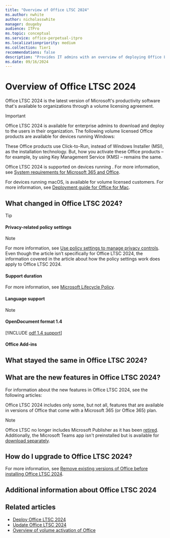 ```yaml
---
title: "Overview of Office LTSC 2024"
ms.author: nwhite
author: nicholasswhite
manager: dougeby
audience: ITPro
ms.topic: conceptual
ms.service: office-perpetual-itpro
ms.localizationpriority: medium
ms.collection: Tier1
recommendations: false
description: "Provides IT admins with an overview of deploying Office LTSC 2024."
ms.date: 09/16/2024
---
```


# Overview of Office LTSC 2024

Office LTSC 2024 is the latest version of Microsoft's productivity software that's available to organizations through a volume licensing agreement.

> [!IMPORTANT]
> <!-- Add important note about Office LTSC 2024 and Microsoft 365 here -->

Office LTSC 2024 is available for enterprise admins to download and deploy to the users in their organization. The following volume licensed Office products are available for devices running Windows:

<!-- Add versions of Office LTSC 2024 here -->

These Office products use Click-to-Run, instead of Windows Installer (MSI), as the installation technology. But, how you activate these Office products – for example, by using Key Management Service (KMS) – remains the same.

Office LTSC 2024 is supported on devices running <!-- Add versions of supported Windows here -->. For more information, see [System requirements for Microsoft 365 and Office](https://www.microsoft.com/microsoft-365/microsoft-365-and-office-resources).

For devices running macOS, <!-- Add versions of availabe office here --> is available for volume licensed customers. For more information, see [Deployment guide for Office for Mac](/microsoft-365-apps/mac/deployment-guide-for-office-for-mac).

## What changed in Office LTSC 2024?

<!-- Add changes in Office LTSC 2024 compared to Office 2019 -->

> [!TIP]
> <!-- Add tip about moving to Office LTSC 2024 from previous versions (if any) -->

#### Privacy-related policy settings

<!-- Add new privacy-related policy settings available in Group Policy -->

> [!NOTE]
> <!-- Add note about additional policy settings (if necessary) -->

For more information, see [Use policy settings to manage privacy controls](/microsoft-365-apps/privacy/manage-privacy-controls). Even though the article isn’t specifically for Office LTSC 2024, the information covered in the article about how the policy settings work does apply to Office LTSC 2024.

#### Support duration

<!-- Add support duration details for Office LTSC 2024 -->

For more information, see [Microsoft Lifecycle Policy](/lifecycle/).

#### Language support

<!-- Add new language support details for Office LTSC 2024 -->

> [!NOTE]
> <!-- Add note about language support in Project or Visio -->

#### OpenDocument format 1.4

<!--Using include for odf 1.4 support-->
[!INCLUDE [odf 1.4 support](../../includes/odf-1-4-support-office-ltsc-preview.md)]

#### Office Add-ins

<!-- Add details about new Office Add-ins that are available -->

#### <!-- Add other new features here -->

<!-- Add details -->

#### <!-- Add other new features here -->

<!-- Add details -->

#### <!-- Add other new features here -->

<!-- Add details -->

## What stayed the same in Office LTSC 2024?

<!-- Add details about what stayed the same in Office LTSC 2024 compared to previous versions -->

## What are the new features in Office LTSC 2024?

For information about the new features in Office LTSC 2024, see the following articles:

<!-- List articles about what's new in Office LTSC 2024 -->

Office LTSC 2024 includes only some, but not all, features that are available in versions of Office that come with a Microsoft 365 (or Office 365) plan.

> [!NOTE]
> Office LTSC no longer includes Microsoft Publisher as it has been [retired](https://support.microsoft.com/office/microsoft-publisher-will-no-longer-be-supported-after-october-2026-ee6302a2-4bc7-4841-babf-8e9be3acbfd7). Additionally, the Microsoft Teams app isn't preinstalled but is available for [download separately](https://www.microsoft.com/microsoft-teams/download-app#download-for-desktop).

## How do I upgrade to Office LTSC 2024?

<!-- Add details about upgrading to Office LTSC 2024 -->

For more information, see [Remove existing versions of Office before installing Office LTSC 2024](deploy.md#remove-existing-versions-of-office-before-installing-office-ltsc-2024).

## Additional information about Office LTSC 2024

<!-- Add additional information about Office LTSC 2024 -->

## Related articles

- [Deploy Office LTSC 2024](deploy.md)
- [Update Office LTSC 2024](update.md)
- [Overview of volume activation of Office](../../volume-license-activation/plan-volume-activation-of-office.md)
